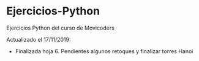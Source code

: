# Ejercicios-Python
Ejercicios Python del curso de Movicoders

Actualizado el 17/11/2019:
 - Finalizada hoja 6. Pendientes algunos retoques y finalizar torres Hanoi
